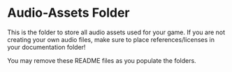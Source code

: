 # Audio-Assets Folder 

This is the folder to store all audio assets used for your game. If you are not creating your own audio files, make sure to place references/licenses in your documentation folder!

You may remove these README files as you populate the folders.